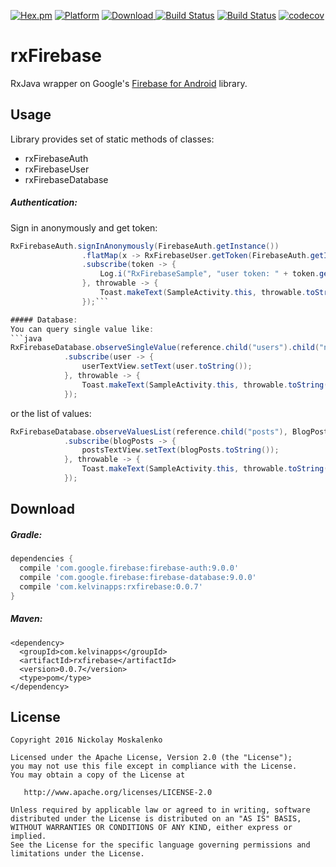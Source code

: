 [![Hex.pm](https://img.shields.io/hexpm/l/plug.svg)](http://www.apache.org/licenses/LICENSE-2.0) [![Platform](https://img.shields.io/badge/platform-android-green.svg)](http://developer.android.com/index.html)
[![Download](https://api.bintray.com/packages/kelvin/maven/rxfirebase/images/download.svg) ](https://bintray.com/kelvin/maven/rxfirebase/_latestVersion)
[![Build Status](https://img.shields.io/badge/Android%20Arsenal-rxFirebase-green.svg?style=true)](https://android-arsenal.com/details/1/3619)
[![Build Status](https://circleci.com/gh/nmoskalenko/rxFirebase/tree/master.svg?style=shield)](https://circleci.com/gh/nmoskalenko/rxFirebase/tree/master)
[![codecov](https://codecov.io/gh/nmoskalenko/rxFirebase/branch/master/graph/badge.svg)](https://codecov.io/gh/nmoskalenko/rxFirebase)

# rxFirebase

RxJava wrapper on Google's [Firebase for Android](https://www.firebase.com/docs/android/) library.


## Usage
Library provides set of static methods of classes:
- rxFirebaseAuth
- rxFirebaseUser
- rxFirebaseDatabase

##### Authentication:

Sign in anonymously and get token:
```java
RxFirebaseAuth.signInAnonymously(FirebaseAuth.getInstance())
                .flatMap(x -> RxFirebaseUser.getToken(FirebaseAuth.getInstance().getCurrentUser(), false))
                .subscribe(token -> {
                    Log.i("RxFirebaseSample", "user token: " + token.getToken());
                }, throwable -> {
                    Toast.makeText(SampleActivity.this, throwable.toString(), Toast.LENGTH_LONG).show();
                });```

##### Database:
You can query single value like:
```java
RxFirebaseDatabase.observeSingleValue(reference.child("users").child("nick"), User.class)
            .subscribe(user -> {
                userTextView.setText(user.toString());
            }, throwable -> {
                Toast.makeText(SampleActivity.this, throwable.toString(), Toast.LENGTH_LONG).show();
            });
```

or the list of values:

```java
RxFirebaseDatabase.observeValuesList(reference.child("posts"), BlogPost.class)
            .subscribe(blogPosts -> {
                postsTextView.setText(blogPosts.toString());
            }, throwable -> {
                Toast.makeText(SampleActivity.this, throwable.toString(), Toast.LENGTH_LONG).show();
            });
```


## Download

##### Gradle:
```groovy
dependencies {
  compile 'com.google.firebase:firebase-auth:9.0.0'
  compile 'com.google.firebase:firebase-database:9.0.0'
  compile 'com.kelvinapps:rxfirebase:0.0.7'
}
```

##### Maven:
```
<dependency>
  <groupId>com.kelvinapps</groupId>
  <artifactId>rxfirebase</artifactId>
  <version>0.0.7</version>
  <type>pom</type>
</dependency>
```


## License
    Copyright 2016 Nickolay Moskalenko

    Licensed under the Apache License, Version 2.0 (the "License");
    you may not use this file except in compliance with the License.
    You may obtain a copy of the License at

       http://www.apache.org/licenses/LICENSE-2.0

    Unless required by applicable law or agreed to in writing, software
    distributed under the License is distributed on an "AS IS" BASIS,
    WITHOUT WARRANTIES OR CONDITIONS OF ANY KIND, either express or implied.
    See the License for the specific language governing permissions and
    limitations under the License.
